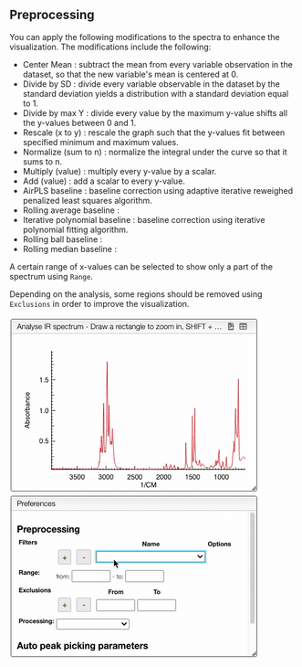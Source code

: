 ## Preprocessing

You can apply the following modifications to the spectra to enhance the visualization. The modifications include the following:
- Center Mean : subtract the mean from every variable observation in the dataset, so that the new variable's mean is centered at 0.
- Divide by SD : divide every variable observable in the dataset by the standard deviation yields a distribution with a standard deviation equal to 1.
- Divide by max Y : divide every value by the maximum y-value shifts all the y-values between 0 and 1.
- Rescale (x to y) : rescale the graph such that the y-values fit between specified minimum and maximum values.
- Normalize (sum to n) : normalize the integral under the curve so that it sums to n.
- Multiply (value) : multiply every y-value by a scalar.
- Add (value) : add a scalar to every y-value.
- AirPLS baseline : baseline correction using adaptive iterative reweighed penalized least squares algorithm.
- Rolling average baseline : 
- Iterative polynomial baseline : baseline correction using iterative polynomial fitting algorithm.
- Rolling ball baseline :
- Rolling median baseline :

A certain range of x-values can be selected to show only a part of the spectrum using `Range`.

Depending on the analysis, some regions should be removed using `Exclusions` in order to improve the visualization.

![add preprocessing](preprocessing.gif)
